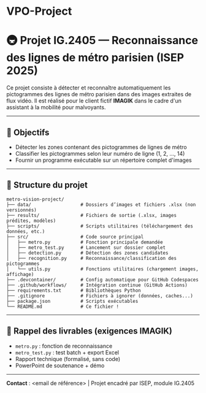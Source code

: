 # VPO-Project
# 🚇 Projet IG.2405 — Reconnaissance des lignes de métro parisien (ISEP 2025)

Ce projet consiste à détecter et reconnaître automatiquement les pictogrammes des lignes de métro parisien dans des images extraites de flux vidéo. Il est réalisé pour le client fictif **IMAGIK** dans le cadre d'un assistant à la mobilité pour malvoyants.

---

## 🧠 Objectifs
- Détecter les zones contenant des pictogrammes de lignes de métro
- Classifier les pictogrammes selon leur numéro de ligne (1, 2, ..., 14)
- Fournir un programme exécutable sur un répertoire complet d'images

---

## 📁 Structure du projet

```
metro-vision-project/
├── data/                  # Dossiers d’images et fichiers .xlsx (non versionnés)
├── results/               # Fichiers de sortie (.xlsx, images prédites, modèles)
├── scripts/               # Scripts utilitaires (téléchargement des données, etc.)
├── src/                   # Code source principal
│   ├── metro.py           # Fonction principale demandée
│   ├── metro_test.py      # Lancement sur dossier complet
│   ├── detection.py       # Détection des zones candidates
│   ├── recognition.py     # Reconnaissance/classification des pictogrammes
│   └── utils.py           # Fonctions utilitaires (chargement images, affichage)
├── .devcontainer/         # Config automatique pour GitHub Codespaces
├── .github/workflows/     # Intégration continue (GitHub Actions)
├── requirements.txt       # Bibliothèques Python
├── .gitignore             # Fichiers à ignorer (données, caches...)
├── package.json           # Scripts exécutables
└── README.md              # Ce fichier !
```

---

## 🧠 Rappel des livrables (exigences IMAGIK)
- `metro.py` : fonction de reconnaissance
- `metro_test.py` : test batch + export Excel
- Rapport technique (formalisé, sans code)
- PowerPoint de soutenance + démo

---

**Contact** : <email de référence> | Projet encadré par ISEP, module IG.2405